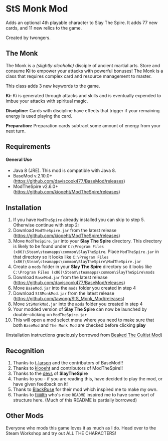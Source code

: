 # StS Monk Mod
Adds an optional 4th playable character to Slay The Spire. It adds 77 new cards, and 11 new relics to the game.

Created by twongers.

## The Monk
The Monk is a *(slightly alcoholic)* disciple of ancient martial arts. Store and consume **Ki** to empower your attacks with powerful bonuses! The Monk is a class that requires complex card and resource management to master.

This class adds 3 new keywords to the game. 

**Ki:** Ki is generated through attacks and skills and is eventually expended to imbue your attacks with spiritual magic.

**Discipline:** Cards with discipline have effects that trigger if your remaining energy is used playing the card. 

**Preparation:** Preparation cards subtract some amount of energy from your next turn.

## Requirements ##

#### General Use ####
* Java 8 (JRE). This mod is compatible with Java 8.
* BaseMod v.2.10.0+ (https://github.com/daviscook477/BaseMod/releases)
* ModTheSpire v2.6.0+ (https://github.com/kiooeht/ModTheSpire/releases)

## Installation ##
1. If you have `ModTheSpire` already installed you can skip to step 5. Otherwise continue with step 2:
2. Download `ModTheSpire.jar` from the latest release (https://github.com/kiooeht/ModTheSpire/releases)
3. Move `ModTheSpire.jar` into your **Slay The Spire** directory. This directory is likely to be found under `C:\Program Files (x86)\Steam\steamapps\common\SlayTheSpire`. Place `ModTheSpire.jar` in that directory so it looks like `C:\Program Files (x86)\Steam\steamapps\common\SlayTheSpire\ModTheSpire.jar`
4. Create a `mods` folder in your **Slay The Spire** directory so it looks like `C:\Program Files (x86)\Steam\steamapps\common\SlayTheSpire\mods`
5. Download `BaseMod.jar` from the latest release (https://github.com/daviscook477/BaseMod/releases)
6. Move `BaseMod.jar` into the `mods` folder you created in step 4
7. Download `StSMonkMod.jar` from the latest release (https://github.com/tawong/StS_Monk_Mod/releases)
8. Move `StSMonkMod.jar` into the `mods` folder you created in step 4
9. Your modded version of **Slay The Spire** can now be launched by double-clicking on `ModTheSpire.jar`
10. This will open a mod select menu where you need to make sure that both `BaseMod` and `The Monk Mod` are checked before clicking **play**

(Installation instructions graciously borrowed from [Beaked The Cultist Mod](https://github.com/fiiiiilth/BeakedTheCultist-StS))

## Recognition ##
1. Thanks to [t-larson](https://github.com/t-larson) and the contributors of BaseMod!!
2. Thanks to [kiooeht](https://github.com/kiooeht) and contributors of ModTheSpire!!
3. Thanks to the [devs](https://www.megacrit.com/) of **SlayTheSpire** 
4. Thanks to you - if you are reading this, have decided to play the mod, or have given feedback on it!
5. Thank to [BlackRuse](https://github.com/lionpkqq/StS-BlackRuseMod) for their mod which inspired me to make my own. 
6. Thanks to [fiiiiilth](https://github.com/fiiiiilth) who's nice `README` inspired me to have some sort of structure here. (Much of this README is partially borrowed)

## Other Mods ##
Everyone who mods this game loves it as much as I do. Head over to the Steam Workshop and try out ALL THE CHARACTERS!
